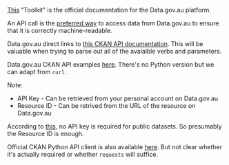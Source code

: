 [This](https://toolkit.data.gov.au/index.html) "Toolkit" is the official documentation for the Data.gov.au platform.

An API call is the [preferred way]((https://toolkit.data.gov.au/using-data-gov-au/searching-for-data.html)) to access data from Data.gov.au to ensure that it is correctly machine-readable.

Data.gov.au direct links to [this CKAN API documentation](https://docs.ckan.org/en/2.9/api/).  This will be valuable when trying to parse out all of the avaialble verbs and parameters.

Data.gov.au CKAN API examples [here](https://github.com/datagovau/ckan-api-examples).  There's no Python version but we can adapt from `curl`.

Note:

- API Key - Can be retrieved from your personal account on Data.gov.au
- Resource ID - Can be retrived from the URL of the resource on Data.gov.au

According to [this](https://toolkit.data.gov.au/getting-started/creating-an-account.html), no API key is required for public datasets.  So presumably the Resource ID is enough.

Official CKAN Python API client is also available [here](https://github.com/ckan/ckanapi).  But not clear whether it's actually required or whether `requests` will suffice.

